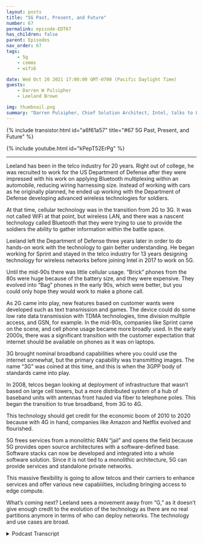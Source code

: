 ```yaml
---
layout: posts
title: "5G Past, Present, and Future"
number: 67
permalink: episode-EDT67
has_children: false
parent: Episodes
nav_order: 67
tags:
    - 5g
    - comms
    - wifi6

date: Wed Oct 20 2021 17:00:00 GMT-0700 (Pacific Daylight Time)
guests:
    - Darren W Pulsipher
    - Leeland Brown

img: thumbnail.png
summary: "Darren Pulsipher, Chief Solution Architect, Intel, talks to Leeland Brown, Technical Director of 5G, Intel Federal about 5G past, present, and future, with emphasis on its use with the Department of Defense. Part 1 of 2."
---
```


{% include transistor.html id="a6f61a57" title="#67 5G Past, Present, and Future" %}

{% include youtube.html id="kPepT52ErPg" %}

---

Leeland has been in the telco industry for 20 years. Right out of college, he was recruited to work for the US Department of Defense after they were impressed with his work on applying Bluetooth multiplexing within an automobile, reducing wiring harnessing size. Instead of working with cars as he originally planned, he ended up working with the Department of Defense developing advanced wireless technologies for soldiers.

At that time, cellular technology was in the transition from 2G to 3G. It was not called WiFi at that point, but wireless LAN, and there was a nascent technology called Bluetooth that they were trying to use to provide the soldiers the ability to gather information within the battle space.

Leeland left the Department of Defense three years later in order to do hands-on work with the technology to gain better understanding. He began working for Sprint and stayed in the telco industry for 13 years designing technology for wireless networks before joining Intel in 2017 to work on 5G.

Until the mid-90s there was little cellular usage. “Brick” phones from the 80s were huge because of the battery size, and they were expensive. They evolved into “Bag” phones in the early 90s, which were better, but you could only hope they would work to make a phone call.

As 2G came into play, new features based on customer wants were developed such as text transmission and games. The device could do some low rate data transmission with TDMA technologies, time division multiple access, and GSN, for example. In the mid-90s, companies like Sprint came on the scene, and cell phone usage became more broadly used. In the early 2000s, there was a significant transition with the customer expectation that internet should be available on phones as it was on laptops.

3G brought nominal broadband capabilities where you could use the internet somewhat, but the primary capability was transmitting images. The name “3G” was coined at this time, and this is when the 3GPP body of standards came into play.

In 2008, telcos began looking at deployment of infrastructure that wasn’t based on large cell towers, but a more distributed system of a hub of baseband units with antennas front hauled via fiber to telephone poles. This began the transition to true broadband, from 3G to 4G.

This technology should get credit for the economic boom of 2010 to 2020 because with 4G in hand, companies like Amazon and Netflix evolved and flourished.

5G frees services from a monolithic RAN “jail” and opens the field because 5G provides open source architectures with a software-defined base. Software stacks can now be developed and integrated into a whole software solution.  Since it is not tied to a monolithic architecture, 5G can provide services and standalone private networks.

This massive flexibility is going to allow telcos and their carriers to enhance services and offer various new capabiiities, including bringing access to edge compute.

What’s coming next? Leeland sees a movement away from “G,” as it doesn’t give enough credit to the evolution of the technology as there are no real partitions anymore in terms of who can deploy networks. The technology and use cases are broad. 



<details>
<summary> Podcast Transcript </summary>

<p></p>

</details>
